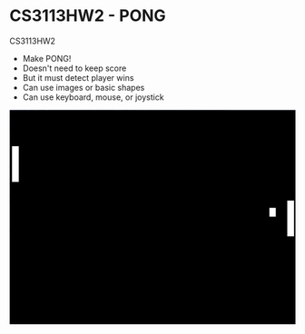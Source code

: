 ﻿CS3113HW2 - PONG
=========

CS3113HW2

* Make PONG!
* Doesn't need to keep score
* But it must detect player wins
* Can use images or basic shapes
* Can use keyboard, mouse, or joystick


![Alt text](https://github.com/wheressswaldo/CS3113/blob/master/Pong/pong.png?raw=true "Pong")

